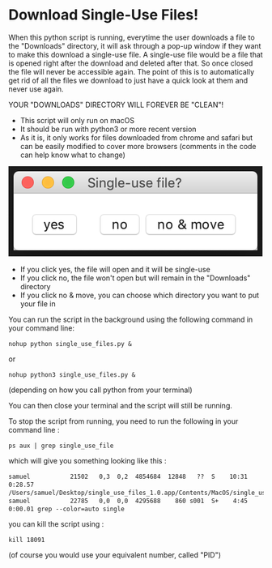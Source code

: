 # Download Single-Use Files!

When this python script is running, everytime the user downloads a file to the "Downloads" directory, it will ask through a pop-up window if they want to make this download a single-use file. A single-use file would be a file that is opened right after the download and deleted after that. So once closed the file will never be accessible again. The point of this is to automatically get rid of all the files we download to just have a quick look at them and never use again.

YOUR "DOWNLOADS" DIRECTORY WILL FOREVER BE "CLEAN"!

 - This script will only run on macOS
 - It should be run with python3 or more recent version
 - As it is, it only works for files downloaded from chrome and safari but can be easily modified to cover more browsers (comments in the code can help know what to change)


![pop-up window that will appear when a file is downloaded](img/popup.png)

- If you click yes, the file will open and it will be single-use
- If you click no, the file won't open but will remain in the "Downloads" directory
- If you click no & move, you can choose which directory you want to put your file in

You can run the script in the background using the following command in your command line: <br/>
```
nohup python single_use_files.py &
```
or <br/>
```
nohup python3 single_use_files.py &
```
(depending on how you call python from your terminal)

You can then close your terminal and the script will still be running.

To stop the script from running, you need to run the following in your command line : <br/>
```
ps aux | grep single_use_file
```

which will give you something looking like this : <br/>
```
samuel           21502   0,3  0,2  4854684  12848   ??  S    10:31     0:28.57 /Users/samuel/Desktop/single_use_files_1.0.app/Contents/MacOS/single_use_files
samuel           22785   0,0  0,0  4295688    860 s001  S+    4:45     0:00.01 grep --color=auto single
```

you can kill the script using :
```
kill 18091
```
(of course you would use your equivalent number, called "PID")
